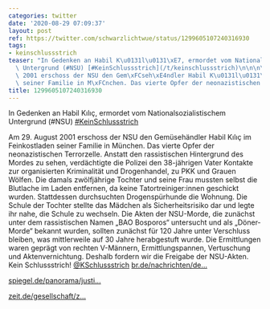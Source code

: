 ```yaml
---
categories: twitter
date: '2020-08-29 07:09:37'
layout: post
ref: https://twitter.com/schwarzlichtwue/status/1299605107240316930
tags:
- keinschlussstrich
teaser: "In Gedenken an Habil K\u0131l\u0131\xE7, ermordet vom Nationalsozialistischem\
  \ Untergrund (#NSU) [#KeinSchlussstrich](/t/keinschlussstrich)\n\n\n\nAm 29. August\
  \ 2001 erschoss der NSU den Gem\xFCseh\xE4ndler Habil K\u0131l\u0131\xE7 im Feinkostladen\
  \ seiner Familie in M\xFCnchen. Das vierte Opfer der neonazistischen Terrorzelle."
title: 1299605107240316930
---
```

In Gedenken an Habil Kılıç, ermordet vom Nationalsozialistischem Untergrund (#NSU) [#KeinSchlussstrich](/t/keinschlussstrich)



Am 29. August 2001 erschoss der NSU den Gemüsehändler Habil Kılıç im Feinkostladen seiner Familie in München. Das vierte Opfer der neonazistischen Terrorzelle.
Anstatt den rassistischen Hintergrund des Mordes zu sehen, verdächtigte die Polizei den 38-jährigen Vater Kontakte zur organisierten Kriminalität und Drogenhandel, zu PKK und Grauen Wölfen.
Die damals zwölfjährige Tochter und seine Frau mussten selbst die Blutlache im Laden entfernen, da keine Tatortreiniger:innen geschickt wurden.
Stattdessen durchsuchten Drogenspürhunde die Wohnung. Die Schule der Tochter stellte das Mädchen als Sicherheitsrisiko dar und legte ihr nahe, die Schule zu wechseln.
Die Akten der NSU-Morde, die zunächst unter dem rassistischen Namen „BAO Bosporos“ untersucht und als „Döner-Morde“ bekannt wurden, sollten zunächst für 120 Jahre unter Verschluss bleiben, was mittlerweile auf 30 Jahre herabgestuft wurde.
Die Ermittlungen waren geprägt von rechten V-Männern, Ermittlungspannen, Vertuschung und Aktenvernichtung. Deshalb fordern wir die Freigabe der NSU-Akten. Kein Schlussstrich! [@KSchlussstrich](https://twitter.com/KSchlussstrich)
[br.de/nachrichten/de…](https://www.br.de/nachrichten/deutschland-welt/gedenken-an-nsu-opfer-habil-kilic-versuch-gegen-das-vergessen,RaTAwVN)

[spiegel.de/panorama/justi…](https://www.spiegel.de/panorama/justiz/nsu-prozess-nebenklageanwaeltin-schildert-folgen-der-tat-a-1192288.html)

[zeit.de/gesellschaft/z…](https://www.zeit.de/gesellschaft/zeitgeschehen/2013-07/nsu-prozess-kilic-zschaepe)